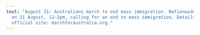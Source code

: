 ```yaml
---
text: "August 31: Australians march to end mass immigration. Nationwide rallies
  on 31 August, 12–2pm, calling for an end to mass immigration. Details via
  official site: marchforaustralia.org."
---
```

